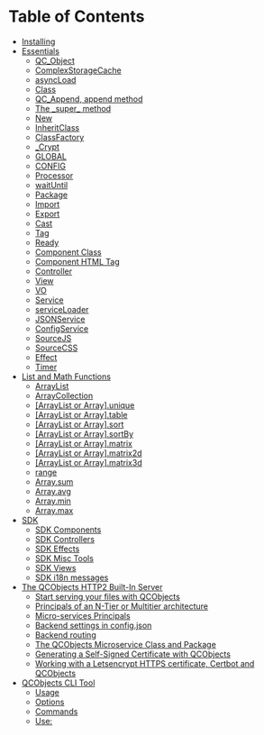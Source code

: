 # Table of Contents

<!-- TOC depthFrom:1 depthTo:3 withLinks:1 updateOnSave:1 orderedList:0 -->

- [Installing](#installing)
- [Essentials](#essentials)
	- [QC_Object](#qcobject)
	- [ComplexStorageCache](#complexstoragecache)
	- [asyncLoad](#asyncload)
	- [Class](#class)
	- [QC_Append, append method](#qcappend-append-method)
	- [The \_super\_ method](#the-super-method)
	- [New](#new)
	- [InheritClass](#inheritclass)
	- [ClassFactory](#classfactory)
	- [\_Crypt](#crypt)
	- [GLOBAL](#global)
	- [CONFIG](#config)
	- [Processor](#processor)
	- [waitUntil](#waituntil)
	- [Package](#package)
	- [Import](#import)
	- [Export](#export)
	- [Cast](#cast)
	- [Tag](#tag)
	- [Ready](#ready)
	- [Component Class](#component-class)
	- [Component HTML Tag](#component-html-tag)
	- [Controller](#controller)
	- [View](#view)
	- [VO](#vo)
	- [Service](#service)
	- [serviceLoader](#serviceloader)
	- [JSONService](#jsonservice)
	- [ConfigService](#configservice)
	- [SourceJS](#sourcejs)
	- [SourceCSS](#sourcecss)
	- [Effect](#effect)
	- [Timer](#timer)
- [List and Math Functions](#list-and-math-functions)
	- [ArrayList](#arraylist)
	- [ArrayCollection](#arraycollection)
	- [[ArrayList or Array].unique](#arraylist-or-arrayunique)
	- [[ArrayList or Array].table](#arraylist-or-arraytable)
	- [[ArrayList or Array].sort](#arraylist-or-arraysort)
	- [[ArrayList or Array].sortBy](#arraylist-or-arraysortby)
	- [[ArrayList or Array].matrix](#arraylist-or-arraymatrix)
	- [[ArrayList or Array].matrix2d](#arraylist-or-arraymatrix2d)
	- [[ArrayList or Array].matrix3d](#arraylist-or-arraymatrix3d)
	- [range](#range)
	- [Array.sum](#arraysum)
	- [Array.avg](#arrayavg)
	- [Array.min](#arraymin)
	- [Array.max](#arraymax)
- [SDK](#sdk)
	- [SDK Components](#sdk-components)
	- [SDK Controllers](#sdk-controllers)
	- [SDK Effects](#sdk-effects)
	- [SDK Misc Tools](#sdk-misc-tools)
	- [SDK Views](#sdk-views)
	- [SDK i18n messages](#sdk-i18n-messages)
- [The QCObjects HTTP2 Built-In Server](#the-qcobjects-http2-built-in-server)
	- [Start serving your files with QCObjects](#start-serving-your-files-with-qcobjects)
	- [Principals of an N-Tier or Multitier architecture](#principals-of-an-n-tier-or-multitier-architecture)
	- [Micro-services Principals](#micro-services-principals)
	- [Backend settings in config.json](#backend-settings-in-configjson)
	- [Backend routing](#backend-routing)
	- [The QCObjects Microservice Class and Package](#the-qcobjects-microservice-class-and-package)
	- [Generating a Self-Signed Certificate with QCObjects](#generating-a-self-signed-certificate-with-qcobjects)
	- [Working with a Letsencrypt HTTPS certificate, Certbot and QCObjects](#working-with-a-letsencrypt-https-certificate-certbot-and-qcobjects)
- [QCObjects CLI Tool](#qcobjects-cli-tool)
	- [Usage](#usage)
	- [Options](#options)
	- [Commands](#commands)
	- [Use:](#use)

<!-- /TOC -->
